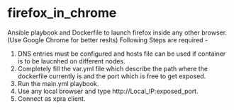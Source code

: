 # firefox_in_chrome
Ansible playbook and Dockerfile to launch firefox inside any other browser.(Use Google Chrome for better reslts)
Following Steps are required -
1) DNS entries must be configured and hosts file can be used if container is to be laucnhed on different nodes.
2) Completely fill the var.yml file which describe the path where the dockerfile currently is and the port which is free to get exposed.
3) Run the main.yml playbook.
4) Use any local browser and type http://Local_IP:exposed_port.
5) Connect as xpra client.
